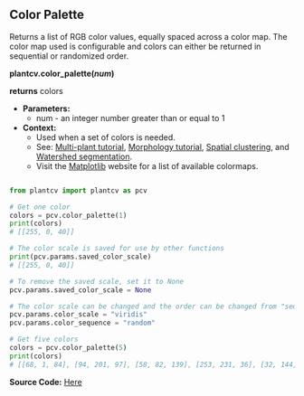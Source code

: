 ## Color Palette

Returns a list of RGB color values, equally spaced across a color map. The color map used is configurable and colors
can either be returned in sequential or randomized order.

**plantcv.color_palette(*num*)**

**returns** colors

- **Parameters:**
    - num - an integer number greater than or equal to 1
- **Context:**
    - Used when a set of colors is needed.
    - See: [Multi-plant tutorial](multi-plant_tutorial.md), [Morphology tutorial](morphology_tutorial.md),
    [Spatial clustering](spatial_clustering.md), and [Watershed segmentation](watershed.md).
    - Visit the [Matplotlib](https://matplotlib.org/tutorials/colors/colormaps.html#sphx-glr-tutorials-colors-colormaps-py) website for a list of available colormaps.

```python

from plantcv import plantcv as pcv

# Get one color
colors = pcv.color_palette(1)
print(colors)
# [[255, 0, 40]]

# The color scale is saved for use by other functions
print(pcv.params.saved_color_scale)
# [[255, 0, 40]]

# To remove the saved scale, set it to None
pcv.params.saved_color_scale = None

# The color scale can be changed and the order can be changed from "sequential" to "random"
pcv.params.color_scale = "viridis"
pcv.params.color_sequence = "random"

# Get five colors
colors = pcv.color_palette(5)
print(colors)
# [[68, 1, 84], [94, 201, 97], [58, 82, 139], [253, 231, 36], [32, 144, 140]]

```

**Source Code:** [Here](https://github.com/danforthcenter/plantcv/blob/master/plantcv/plantcv/color_palette.py)
